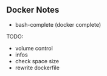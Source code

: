 ## Docker Notes ##

* bash-complete (docker complete)


TODO:

* volume control
* infos
* check space size
* rewrite dockerfile

